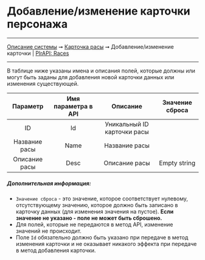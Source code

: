 # Добавление/изменение карточки персонажа

----
[Описание системы](../../index.md) ➞ [Карточка расы](../race_card.md) ➞ Добавление/изменение карточки
| [PlrAPI: Races](../apidoc/api_races.md)

----

В таблице ниже указаны имена и описания полей, которые должны или могут быть заданы для добавления новой карточки данных или изменения существующей.

|Параметр 						|Имя параметра в API	|Описание		|Значение сброса										
|:----: 						|:----:					|:----:			|:----:											
|ID				|Id						|Уникальный ID карточки расы	 | 
|Название расы	|Name					|Название расы				     | 
|Описание расы	|Desc					|Описание расы				     | Empty string

##### Дополнительная информация:
* `Значение сброса` - это значение, которое соответствует нулевому, отсутствующему значению, которое должно быть записано в карточку данных (для изменения значения на пустое). **Если значение не указано - поле не может быть сброшено.**
* Для полей, которые не передаются в метод API, изменение значений не происходит.
* Поле `Id` обязательно должно быть указано при передаче в метод изменения карточки и не оказывает никакого эффекта при передаче в метод добавления карточки.
